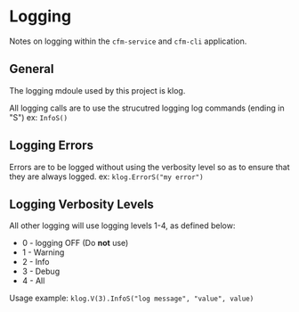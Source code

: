 # Logging

Notes on logging within the `cfm-service` and `cfm-cli` application.

## General

The logging mdoule used by this project is klog.

All logging calls are to use the strucutred logging log commands (ending in "S")
    ex: `InfoS()`

## Logging Errors

Errors are to be logged without using the verbosity level so as to ensure that they are always logged.
    ex: `klog.ErrorS("my error")`

## Logging Verbosity Levels

All other logging will use logging levels 1-4, as defined below:

- 0 - logging OFF (Do **not** use)
- 1 - Warning
- 2 - Info
- 3 - Debug
- 4 - All

Usage example:
    `klog.V(3).InfoS("log message", "value", value)`
